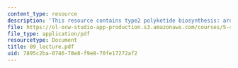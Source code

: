```yaml
---
content_type: resource
description: 'This resource contains type2 polyketide biosynthesis: aromatic polyketides.'
file: https://ol-ocw-studio-app-production.s3.amazonaws.com/courses/5-451-chemistry-of-biomolecules-i-fall-2005/7895c2ba074678e8f9e870fe17272af2_09_lecture.pdf
file_type: application/pdf
resourcetype: Document
title: 09_lecture.pdf
uid: 7895c2ba-0746-78e8-f9e8-70fe17272af2
---
```

